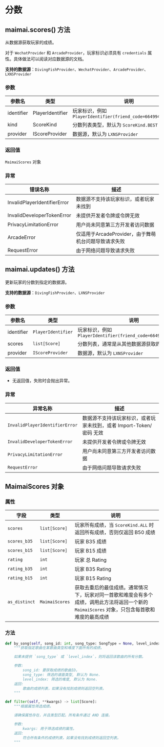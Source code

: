 # 分数

## maimai.scores() 方法

从数据源获取玩家的成绩。

对于 `WechatProvider` 和 `ArcadeProvider`，玩家标识必须具有 `credentials` 属性。具体做法可以阅读对应数据源的文档。

**支持的数据源**：`DivingFishProvider`、`WechatProvider`、`ArcadeProvider`、`LXNSProvider`

### 参数

| 参数名 | 类型 | 说明 |
|-|-|-|
| identifier | PlayerIdentifier | 玩家标识，例如 `PlayerIdentifier(friend_code=664994421382429)` |
| kind | ScoreKind | 分数列表类型，默认为 `ScoreKind.BEST` |
| provider | IScoreProvider | 数据源，默认为 `LXNSProvider` |

### 返回值

`MaimaiScores` 对象

### 异常

| 错误名称                           | 描述                                                         |
|-----------------------------------|--------------------------------------------------------------|
| InvalidPlayerIdentifierError       | 数据源不支持该玩家标识，或者玩家未找到                     |
| InvalidDeveloperTokenError         | 未提供开发者令牌或令牌无效                                  |
| PrivacyLimitationError            | 用户尚未同意第三方开发者访问数据                                   |
| ArcadeError                       | 仅适用于ArcadeProvider，由于舞萌机台问题导致请求失败         |
| RequestError                      | 由于网络问题导致请求失败                                   |

## maimai.updates() 方法

更新玩家的分数到指定的数据源。

**支持的数据源**：`DivingFishProvider`、`LXNSProvider`

### 参数

| 参数名   | 类型               | 说明                                                         |
|----------|--------------------|--------------------------------------------------------------|
| identifier | `PlayerIdentifier` | 玩家标识，例如 `PlayerIdentifier(friend_code=664994421382429)` |
| scores   | `list[Score]`      | 分数列表，通常是从其他数据源获取的分数                     |
| provider | `IScoreProvider`   | 数据源，默认为 `LXNSProvider`                                 |

### 返回值

- 无返回值，失败时会抛出异常。

### 异常

| 异常名称                         | 描述                                                         |
|---------------------------------|--------------------------------------------------------------|
| `InvalidPlayerIdentifierError`   | 数据源不支持该玩家标识，或者玩家未找到，或者 Import-Token/密码 无效 |
| `InvalidDeveloperTokenError`     | 未提供开发者令牌或令牌无效                                  |
| `PrivacyLimitationError`        | 用户尚未同意第三方开发者访问数据                                   |
| `RequestError`                  | 由于网络问题导致请求失败                                   |

## MaimaiScores 对象

### 属性

| 字段     | 类型             | 说明                                                                |
|-----------------|------------------|---------------------------------------------------------------------|
| `scores`        | `list[Score]`     | 玩家所有成绩，当 `ScoreKind.ALL` 时返回所有成绩，否则仅返回 B50 成绩 |
| `scores_b35`    | `list[Score]`     | 玩家 B35 成绩                                                     |
| `scores_b15`    | `list[Score]`     | 玩家 B15 成绩                                                     |
| `rating`        | `int`             | 玩家 总 Rating                                                  |
| `rating_b35`    | `int`             | 玩家 B35 Rating                                             |
| `rating_b15`    | `int`             | 玩家 B15 Rating                                            |
| `as_distinct`   | `MaimaiScores`| 获取去重后的最佳成绩。通常情况下，玩家对同一首歌和难度会有多个成绩，调用此方法将返回一个新的 `MaimaiScores` 对象，只包含每首歌和难度的最高成绩 |

### 方法

```python
def by_song(self, song_id: int, song_type: SongType = None, level_index: LevelIndex = None) -> list[Score]:
    """获取指定歌曲在某歌曲类型和难度下面所有的成绩。

    如果未提供 `song_type` 或 `level_index`，则将返回该歌曲的所有分数。

    参数:
        song_id: 要获取成绩的歌曲ID。
        song_type: 筛选的谱面类型, 默认为 None.
        level_index: 筛选的难度, 默认为 None.
    返回:
        歌曲的成绩列表，如果没有找到成绩则返回空列表。
    """

def filter(self, **kwargs) -> list[Score]:
    """根据属性筛选成绩。

    请确保属性存在，并且类型匹配。所有条件通过 AND 连接。

    参数:
        kwargs: 用于筛选成绩的属性。
    返回:
        符合所有条件的成绩列表，如果没有找到成绩则返回空列表。
    """
```
